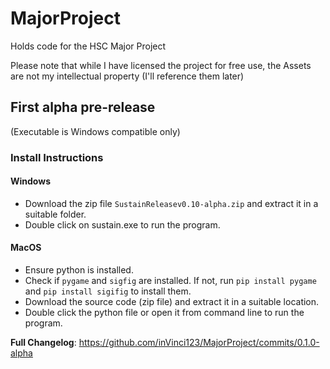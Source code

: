 # MajorProject
Holds code for the HSC Major Project

Please note that while I have licensed the project for free use, the Assets are not my intellectual property (I'll reference them later)

## First alpha pre-release
(Executable is Windows compatible only)
### Install Instructions
#### Windows
* Download the zip file `SustainReleasev0.10-alpha.zip` and extract it in a suitable folder.
* Double click on sustain.exe to run the program.

#### MacOS
* Ensure python is installed.
* Check if `pygame` and `sigfig` are installed. If not, run `pip install pygame` and `pip install sigifig` to install them.
* Download the source code (zip file) and extract it in a suitable location.
* Double click the python file or open it from command line to run the program.

**Full Changelog**: https://github.com/inVinci123/MajorProject/commits/0.1.0-alpha
